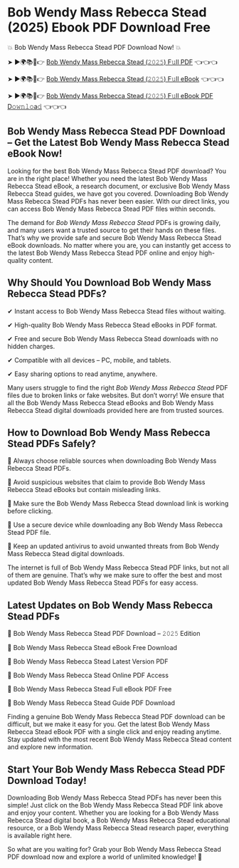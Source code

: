 # Bob Wendy Mass Rebecca Stead (2025) Ebook PDF Download Free

💥 Bob Wendy Mass Rebecca Stead PDF Download Now! 💥

➤ ►🌍📚📱👉 [Bob Wendy Mass Rebecca Stead (𝟸𝟶𝟸𝟻) F𝚞ll PDF](https://getpdf.xyz/bob-wendy-mass-rebecca-stead) 👈👈👈


➤ ►🌍📚📱👉 [Bob Wendy Mass Rebecca Stead (𝟸𝟶𝟸𝟻) F𝚞ll eBook](https://getpdf.xyz/bob-wendy-mass-rebecca-stead) 👈👈👈


➤ ►🌍📚📱👉 [Bob Wendy Mass Rebecca Stead (𝟸𝟶𝟸𝟻) F𝚞ll eBook PDF D𝚘𝚠𝚗𝚕𝚘a𝚍](https://getpdf.xyz/bob-wendy-mass-rebecca-stead) 👈👈👈


## Bob Wendy Mass Rebecca Stead PDF Download – Get the Latest Bob Wendy Mass Rebecca Stead eBook Now!

Looking for the best Bob Wendy Mass Rebecca Stead PDF download? You are in the right place! Whether you need the latest Bob Wendy Mass Rebecca Stead eBook, a research document, or exclusive Bob Wendy Mass Rebecca Stead guides, we have got you covered. Downloading Bob Wendy Mass Rebecca Stead PDFs has never been easier. With our direct links, you can access Bob Wendy Mass Rebecca Stead PDF files within seconds.

The demand for *Bob Wendy Mass Rebecca Stead* PDFs is growing daily, and many users want a trusted source to get their hands on these files. That’s why we provide safe and secure Bob Wendy Mass Rebecca Stead eBook downloads. No matter where you are, you can instantly get access to the latest Bob Wendy Mass Rebecca Stead PDF online and enjoy high-quality content.

## Why Should You Download Bob Wendy Mass Rebecca Stead PDFs?

✔ Instant access to Bob Wendy Mass Rebecca Stead files without waiting.

✔ High-quality Bob Wendy Mass Rebecca Stead eBooks in PDF format.

✔ Free and secure Bob Wendy Mass Rebecca Stead downloads with no hidden charges.

✔ Compatible with all devices – PC, mobile, and tablets.

✔ Easy sharing options to read anytime, anywhere.

Many users struggle to find the right *Bob Wendy Mass Rebecca Stead* PDF files due to broken links or fake websites. But don’t worry! We ensure that all the Bob Wendy Mass Rebecca Stead eBooks and Bob Wendy Mass Rebecca Stead digital downloads provided here are from trusted sources.

## How to Download Bob Wendy Mass Rebecca Stead PDFs Safely?

📌 Always choose reliable sources when downloading Bob Wendy Mass Rebecca Stead PDFs.

📌 Avoid suspicious websites that claim to provide Bob Wendy Mass Rebecca Stead eBooks but contain misleading links.

📌 Make sure the Bob Wendy Mass Rebecca Stead download link is working before clicking.

📌 Use a secure device while downloading any Bob Wendy Mass Rebecca Stead PDF file.

📌 Keep an updated antivirus to avoid unwanted threats from Bob Wendy Mass Rebecca Stead digital downloads.

The internet is full of Bob Wendy Mass Rebecca Stead PDF links, but not all of them are genuine. That’s why we make sure to offer the best and most updated Bob Wendy Mass Rebecca Stead PDFs for easy access.

## Latest Updates on Bob Wendy Mass Rebecca Stead PDFs

🔹 Bob Wendy Mass Rebecca Stead PDF Download – 𝟸𝟶𝟸𝟻 Edition

🔹 Bob Wendy Mass Rebecca Stead eBook Free Download

🔹 Bob Wendy Mass Rebecca Stead Latest Version PDF

🔹 Bob Wendy Mass Rebecca Stead Online PDF Access

🔹 Bob Wendy Mass Rebecca Stead Full eBook PDF Free

🔹 Bob Wendy Mass Rebecca Stead Guide PDF Download

Finding a genuine Bob Wendy Mass Rebecca Stead PDF download can be difficult, but we make it easy for you. Get the latest Bob Wendy Mass Rebecca Stead eBook PDF with a single click and enjoy reading anytime. Stay updated with the most recent Bob Wendy Mass Rebecca Stead content and explore new information.

## Start Your Bob Wendy Mass Rebecca Stead PDF Download Today!

Downloading Bob Wendy Mass Rebecca Stead PDFs has never been this simple! Just click on the Bob Wendy Mass Rebecca Stead PDF link above and enjoy your content. Whether you are looking for a Bob Wendy Mass Rebecca Stead digital book, a Bob Wendy Mass Rebecca Stead educational resource, or a Bob Wendy Mass Rebecca Stead research paper, everything is available right here.

So what are you waiting for? Grab your Bob Wendy Mass Rebecca Stead PDF download now and explore a world of unlimited knowledge! 🚀